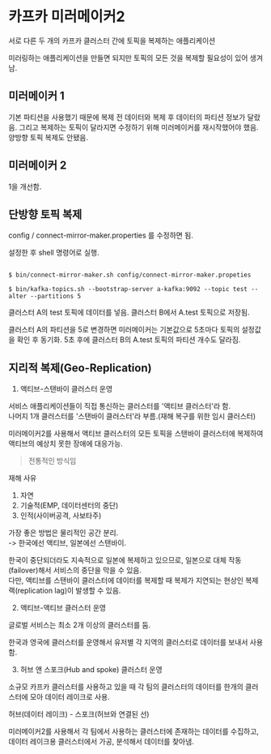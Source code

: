카프카 미러메이커2
==

서로 다른 두 개의 카프카 클러스터 간에 토픽을 복제하는 애플리케이션

미러링하는 애플리케이션을 만들면 되지만 토픽의 모든 것을 복제할 필요성이 있어 생겨남.

미러메이커 1
--
기본 파티션을 사용했기 때문에 복제 전 데이터와 복제 후 데이터의 파티션 정보가 달랐음.
그리고 복제하는 토픽이 달라지면 수정하기 위해 미러메이커를 재시작했어야 했음. 
양방향 토픽 복제도 안됐음.

미러메이커 2
--
1을 개선함.

단방향 토픽 복제
--
config / connect-mirror-maker.properties 를 수정하면 됨. 

설정한 후 shell 명령어로 실행.

```shell

$ bin/connect-mirror-maker.sh config/connect-mirror-maker.propeties

$ bin/kafka-topics.sh --bootstrap-server a-kafka:9092 --topic test --alter --partitions 5

```

클러스터 A의 test 토픽에 데이터를 넣음.
클러스터 B에서 A.test 토픽으로 저장됨.

클러스터 A의 파티션을 5로 변경하면 미러메이커는 기본값으로 5초마다 토픽의 설정값을 확인 후 동기화.
5초 후에 클러스터 B의 A.test 토픽의 파티션 개수도 달라짐. 

지리적 복제(Geo-Replication)
--

1. 액티브-스탠바이 클러스터 운영

서비스 애플리케이션들이 직접 통신하는 클러스터를 '액티브 클러스터'라 함.<br>
나머지 1개 클러스터를 '스탠바이 클러스터'라 부름.(재해 복구를 위한 임시 클러스터)

미러메이커2를 사용해서 액티브 클러스터의 모든 토픽을 스탠바이 클러스터에 복제하여 액티브의 예상치 못한 장애에 대응가능.

> 전통적인 방식임

재해 사유
1) 자연
2) 기술적(EMP, 데이터센터의 중단)
3) 인적(사이버공격, 사보타주)

가장 좋은 방법은 물리적인 공간 분리.<br>
-> 한국에선 액티브, 일본에선 스탠바이.

한국이 중단되더라도 지속적으로 일본에 복제하고 있으므로, 일본으로 대체 작동(failover)해서 서비스의 중단을 막을 수 있음.<br>
다만, 액티브를 스탠바이 클러스터에 데이터를 복제할 때 복제가 지연되는 현상인 복제 랙(replication lag)이 발생할 수 있음.


2. 액티브-액티브 클러스터 운영

글로벌 서비스는 최소 2개 이상의 클러스터를 둠.

한국과 영국에 클러스터를 운영해서 유저별 각 지역의 클러스터로 데이터를 보내서 사용함. 

3. 허브 앤 스포크(Hub and spoke) 클러스터 운영

소규모 카프카 클러스터를 사용하고 있을 때 각 팀의 클러스터의 데이터를 한개의 클러스터에 모아 데이터 레이크로 사용.

허브(데이터 레이크) - 스포크(허브와 연결된 선)

미러메이커2를 사용해서 각 팀에서 사용하는 클러스터에 존재하는 데이터를 수집하고, 데이터 레이크용 클러스터에서 가공, 분석해서 데이터를 찾아냄.

